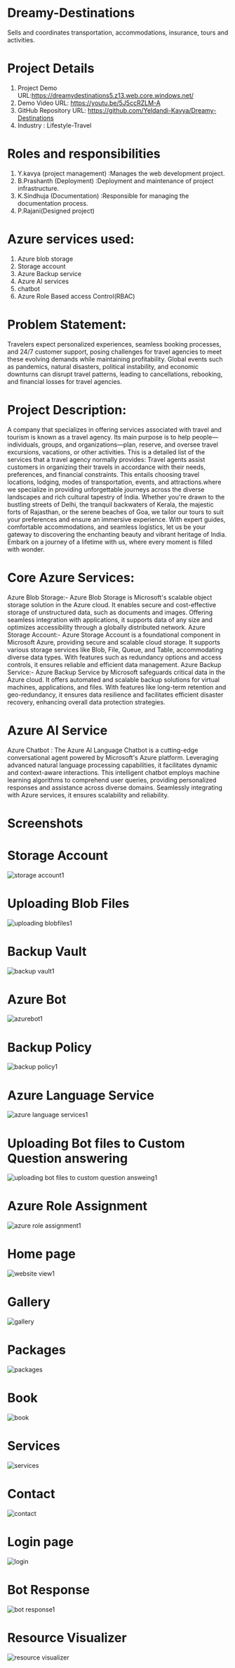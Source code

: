 # Dreamy-Destinations
Sells and coordinates transportation, accommodations, insurance, tours and activities.

# Project Details
1. Project Demo URL:https://dreamydestinations5.z13.web.core.windows.net/
2. Demo Video URL: https://youtu.be/5J5ccRZLM-A
3. GitHub Repository URL: https://github.com/Yeldandi-Kavya/Dreamy-Destinations
4. Industry : Lifestyle-Travel

# Roles and responsibilities
1. Y.kavya (project management) :Manages the web development project.
2. B.Prashanth (Deployment) :Deployment and maintenance of project infrastructure.
3. K.Sindhuja  (Documentation) :Responsible for managing the documentation process.
4. P.Rajani(Designed project)

# Azure services used:
1. Azure blob storage
2. Storage account
3. Azure Backup service
4. Azure AI services
5. chatbot
6. Azure Role Based access Control(RBAC)

# Problem Statement:
Travelers expect personalized experiences, seamless booking processes, and 24/7 customer support, posing challenges for travel agencies to meet these evolving demands while maintaining profitability.
Global events such as pandemics, natural disasters, political instability, and economic downturns can disrupt travel patterns, leading to cancellations, rebooking, and financial losses for travel agencies.
		
# Project Description:
A company that specializes in offering services associated with travel and tourism is known as a travel agency. Its main purpose is to help people—individuals, groups, and organizations—plan, reserve, and oversee travel excursions, vacations, or other activities. This is a detailed list of the services that a travel agency normally provides:
Travel agents assist customers in organizing their travels in accordance with their needs, preferences, and financial constraints. This entails choosing travel locations, lodging, modes of transportation, events, and attractions.where we specialize in providing unforgettable journeys across the diverse landscapes and rich cultural tapestry of India. Whether you're drawn to the bustling streets of Delhi, the tranquil backwaters of Kerala, the majestic forts of Rajasthan, or the serene beaches of Goa, we tailor our tours to suit your preferences and ensure an immersive experience. With expert guides, comfortable accommodations, and seamless logistics, let us be your gateway to discovering the enchanting beauty and vibrant heritage of India. Embark on a journey of a lifetime with us, where every moment is filled with wonder.

# Core Azure Services:
Azure Blob Storage:- Azure Blob Storage is Microsoft's scalable object storage solution in the Azure cloud. It enables secure and cost-effective storage of unstructured data, such as documents and images. Offering seamless integration with applications, it supports data of any size and optimizes accessibility through a globally distributed network. Azure Storage Account:- Azure Storage Account is a foundational component in Microsoft Azure, providing secure and scalable cloud storage. It supports various storage services like Blob, File, Queue, and Table, accommodating diverse data types. With features such as redundancy options and access controls, it ensures reliable and efficient data management. Azure Backup Service:- Azure Backup Service by Microsoft safeguards critical data in the Azure cloud. It offers automated and scalable backup solutions for virtual machines, applications, and files. With features like long-term retention and geo-redundancy, it ensures data resilience and facilitates efficient disaster recovery, enhancing overall data protection strategies.

# Azure AI Service
Azure Chatbot : The Azure AI Language Chatbot is a cutting-edge conversational agent powered by Microsoft's Azure platform. Leveraging advanced natural language processing capabilities, it facilitates dynamic and context-aware interactions. This intelligent chatbot employs machine learning algorithms to comprehend user queries, providing personalized responses and assistance across diverse domains. Seamlessly integrating with Azure services, it ensures scalability and reliability. 

# Screenshots

# Storage Account
![storage account1](https://github.com/Yeldandi-Kavya/Dreamy-Destinations/assets/141647620/a810a2ef-954a-4694-9384-b4f425346936)


# Uploading Blob Files

![uploading blobfiles1](https://github.com/Yeldandi-Kavya/Dreamy-Destinations/assets/141647620/4d1a6963-1fc2-4793-8a43-e18c2559918f)


# Backup Vault

![backup vault1](https://github.com/Yeldandi-Kavya/Dreamy-Destinations/assets/141647620/6d7f7f21-583e-428f-a887-d7ca809e8095)

# Azure Bot
![azurebot1](https://github.com/Yeldandi-Kavya/Dreamy-Destinations/assets/141647620/09d37c6e-f1e3-4272-a7ee-fedc8d7596ba)


# Backup Policy
![backup policy1](https://github.com/Yeldandi-Kavya/Dreamy-Destinations/assets/141647620/88c8e4ae-d716-41c4-82cf-0c80b8adfb3d)

# Azure Language Service
![azure language services1](https://github.com/Yeldandi-Kavya/Dreamy-Destinations/assets/141647620/5bcee80c-12e0-4ebf-b29c-e663fcac1105)


# Uploading Bot files to Custom Question answering

![uploading bot files to custom question answeing1](https://github.com/Yeldandi-Kavya/Dreamy-Destinations/assets/141647620/ff30585d-4ad1-48e9-9dc5-7c05ef63390a)

# Azure Role Assignment
![azure role assignment1](https://github.com/Yeldandi-Kavya/Dreamy-Destinations/assets/141647620/83d0e3c8-7493-41d5-951a-cabdb9ecb572)


# Home page
![website view1](https://github.com/Yeldandi-Kavya/Dreamy-Destinations/assets/141647620/ee9d5121-aa85-4caa-bd07-08bdf9de070d)
# Gallery
![gallery](https://github.com/Yeldandi-Kavya/Dreamy-Destinations/assets/141647620/225a2bdf-52ec-4ac4-bca7-f0abdd4c11a2)
# Packages

![packages](https://github.com/Yeldandi-Kavya/Dreamy-Destinations/assets/141647620/809189c3-06fc-4e8b-b8ba-f589a715fdcf)
# Book
![book](https://github.com/Yeldandi-Kavya/Dreamy-Destinations/assets/141647620/0b17da70-3185-4ced-9d87-2485222bd926)
# Services
![services](https://github.com/Yeldandi-Kavya/Dreamy-Destinations/assets/141647620/e187c5a8-9a6f-41d7-90bc-c63e9af9376d)
# Contact
![contact](https://github.com/Yeldandi-Kavya/Dreamy-Destinations/assets/141647620/1e201713-6bbd-451f-b28e-b63aaa7a9d97)

# Login page

![login](https://github.com/Yeldandi-Kavya/Dreamy-Destinations/assets/141647620/ec6ea0d1-3811-48b3-bdf5-77287b708bbf)

# Bot Response

![bot response1](https://github.com/Yeldandi-Kavya/Dreamy-Destinations/assets/141647620/6522a9c7-fe9d-4eba-8a55-721740086ff2)

# Resource Visualizer
![resource visualizer](https://github.com/Yeldandi-Kavya/Dreamy-Destinations/assets/141647620/92479966-aa1c-4529-b566-c84c4df7fce1)





